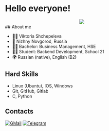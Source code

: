 # Hello everyone!
<div id="header" align="center">
  <img src="https://i0.wp.com/www.printmag.com/wp-content/uploads/2021/02/4cbe8d_f1ed2800a49649848102c68fc5a66e53mv2.gif"/>
</div>
## About me

- :raising_hand_woman: Viktoria Shchepeleva
- :round_pushpin: Nizhny Novgorod, Russia
- :woman_student: Bachelor: Business Management, HSE
- :woman_technologist: Student: Backend Development, School 21
- :earth_africa: Russian (native), English (B2)

## Hard Skills

- Linux (Ubuntu), IOS, Windows
- Git, GitHub, Gitlab
- C, Python

## Contacts

 [![GMail](https://img.shields.io/badge/Gmail-D14836?style=for-the-badge&logo=gmail&logoColor=white)](mailto:sshinoxy@gmail.com)
 [![Telegram](https://img.shields.io/badge/Telegram-2CA5E0?style=for-the-badge&logo=telegram&logoColor=white)](https://t.me/shinoxy)
